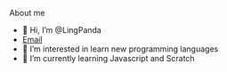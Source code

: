 About me

- 👋 Hi, I’m @LingPanda
- [Email](gtoma0145@gmail.com)
- 👀 I’m interested in learn new programming languages
- 🌱 I’m currently learning Javascript and Scratch

<!---
LingPanda/LingPanda is a ✨ special ✨ repository because its `README.md` (this file) appears on your GitHub profile.
You can click the Preview link to take a look at your changes.
--->
